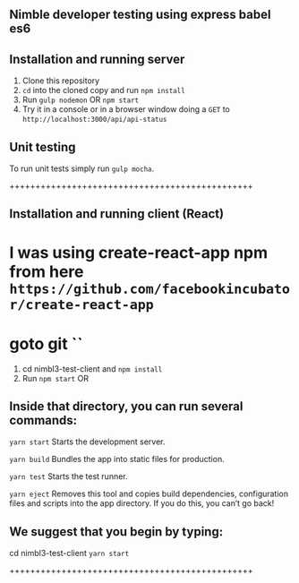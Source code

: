 ## Nimble developer testing using express babel es6

## Installation and running server

1. Clone this repository
2. `cd` into the cloned copy and run `npm install`
3. Run `gulp nodemon` OR `npm start`
4. Try it in a console or in a browser window doing a `GET` to `http://localhost:3000/api/api-status`

## Unit testing

To run unit tests simply run `gulp mocha`.

+++++++++++++++++++++++++++++++++++++++++++++++

## Installation and running client (React)
# I was using create-react-app npm from here `https://github.com/facebookincubator/create-react-app`
# goto git ``
1. cd nimbl3-test-client and  `npm install`
2. Run `npm start`
OR
## Inside that directory, you can run several commands:

  `yarn start`
    Starts the development server.

  `yarn build`
    Bundles the app into static files for production.

  `yarn test`
    Starts the test runner.

  `yarn eject`
    Removes this tool and copies build dependencies, configuration files
    and scripts into the app directory. If you do this, you can’t go back!

 ## We suggest that you begin by typing:
  cd nimbl3-test-client
  `yarn start`

+++++++++++++++++++++++++++++++++++++++++++++++
